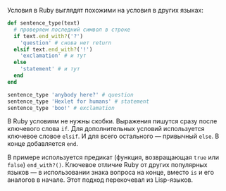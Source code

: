 
Условия в Ruby выглядят похожими на условия в других языках:

```ruby
def sentence_type(text)
  # проверяем последний символ в строке
  if text.end_with?('?')
    'question' # снова нет return
  elsif text.end_with?('!')
    'exclamation' # и тут
  else
    'statement' # и тут
  end
end

sentence_type 'anybody here?' # question
sentence_type 'Hexlet for humans' # statement
sentence_type 'boo!' # exclamation
```

В Ruby условиям не нужны скобки. Выражения пишутся сразу после ключевого слова `if`. Для дополнительных условий используется ключевое словое `elsif`. И для всего остального — привычный `else`. В конце добавляется `end`.

В примере используется предикат (функция, возвращающая `true` или `false`) `end_with?()`. Ключевое отличие Ruby от других популярных языков — в использовании знака вопроса на конце, вместо `is` и его аналогов в начале. Этот подход перекочевал из Lisp-языков.
